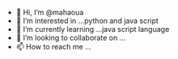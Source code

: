 - 👋 Hi, I’m @mahaoua
- 👀 I’m interested in ...python and java script 
- 🌱 I’m currently learning ...java script language 
- 💞️ I’m looking to collaborate on ...
- 📫 How to reach me ...

<!---
mahaoua/mahaoua is a ✨ special ✨ repository because its `README.md` (this file) appears on your GitHub profile.
You can click the Preview link to take a look at your changes.
--->
